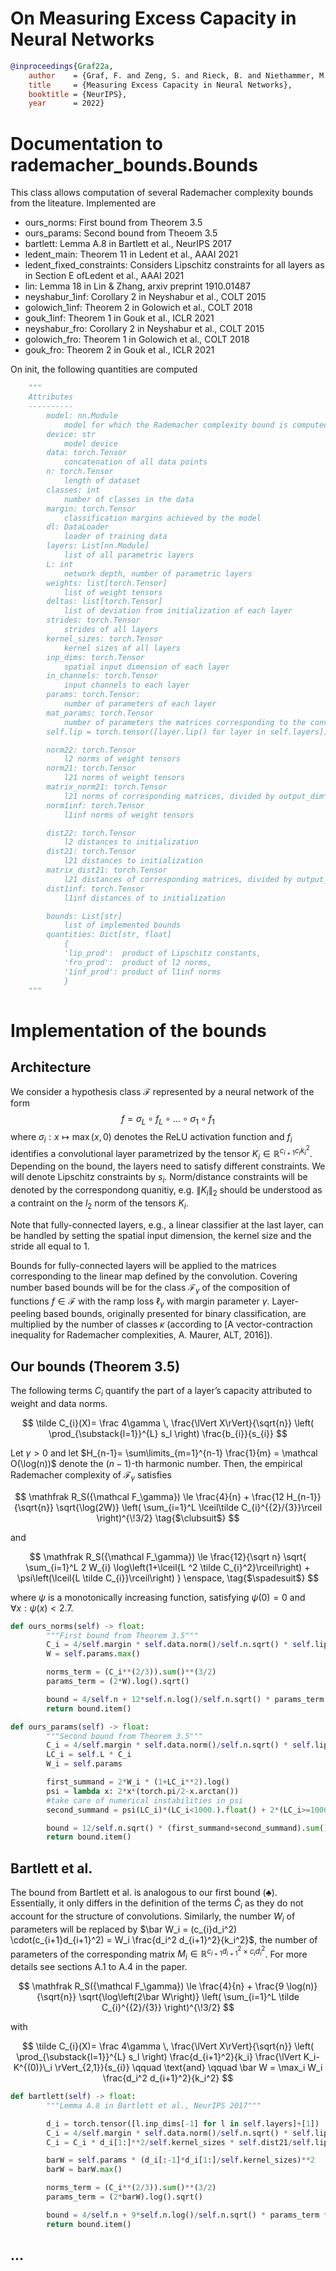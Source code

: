 # On Measuring Excess Capacity in Neural Networks

```bibtex
@inproceedings{Graf22a,
    author    = {Graf, F. and Zeng, S. and Rieck, B. and Niethammer, M. and Kwitt, R.},
    title     = {Measuring Excess Capacity in Neural Networks},
    booktitle = {NeurIPS},
    year      = 2022}
```

# Documentation to rademacher_bounds.Bounds

This class allows computation of several Rademacher complexity bounds from the liteature. 
Implemented are
- ours_norms: First bound from Theorem 3.5
- ours_params: Second bound from Theoem 3.5
- bartlett: Lemma A.8 in Bartlett et al., NeurIPS 2017
- ledent_main: Theorem 11 in Ledent et al., AAAI 2021
- ledent_fixed_constraints: Considers Lipschitz constraints for all layers as in Section E ofLedent et al., AAAI 2021
- lin: Lemma 18 in Lin & Zhang, arxiv preprint 1910.01487
- neyshabur_1inf: Corollary 2 in Neyshabur et al., COLT 2015
- golowich_1inf: Theorem 2 in Golowich et al., COLT 2018
- gouk_1inf: Theorem 1 in Gouk et al., ICLR 2021
- neyshabur_fro:  Corollary 2 in Neyshabur et al., COLT 2015
- golowich_fro: Theorem 1 in Golowich et al., COLT 2018
- gouk_fro: Theorem 2 in Gouk et al., ICLR 2021

On init, the following quantities are computed
```python
    """
    Attributes
    ----------
        model: nn.Module
            model for which the Rademacher complexity bound is computed
        device: str
            model device
        data: torch.Tensor
            concatenation of all data points
        n: torch.Tensor 
            length of dataset
        classes: int
            number of classes in the data
        margin: torch.Tensor
            classification margins achieved by the model
        dl: DataLoader
            loader of training data
        layers: List[nn.Module]
            list of all parametric layers
        L: int
            network depth, number of parametric layers
        weights: list[torch.Tensor]
            list of weight tensors
        deltas: list[torch.Tensor]
            list of deviation from initialization of each layer
        strides: torch.Tensor
            strides of all layers
        kernel_sizes: torch.Tensor
            kernel sizes of all layers
        inp_dims: torch.Tensor
            spatial input dimension of each layer
        in_channels: torch.Tensor
            input channels to each layer
        params: torch.Tensor:
            number of parameters of each layer
        mat_params: torch.Tensor
            number of parameters the matrices corresponding to the convolutional map would have
        self.lip = torch.tensor([layer.lip() for layer in self.layers]).type(torch.float64)

        norm22: torch.Tensor
            l2 norms of weight tensors
        norm21: torch.Tensor
            l21 norms of weight tensors
        matrix_norm21: torch.Tensor
            l21 norms of corresponding matrices, divided by output_dim**2
        norm1inf: torch.Tensor
            l1inf norms of weight tensors

        dist22: torch.Tensor
            l2 distances to initialization
        dist21: torch.Tensor
            l21 distances to initialization
        matrix_dist21: torch.Tensor
            l21 distances of corresponding matrices, divided by output_dim**2
        dist1inf: torch.Tensor
            l1inf distances of to initialization

        bounds: List[str]
            list of implemented bounds
        quantities: Dict[str, float]
            {
            'lip_prod':  product of Lipschitz constants,
            'fro_prod':  product of l2 norms,
            '1inf_prod': product of l1inf norms
            }
    """
```

# Implementation of the bounds

## Architecture

We consider a hypothesis class $\mathcal F$ represented by a neural network of the form
$$f = \sigma_L \circ f_L \circ \dots \circ \sigma_1 \circ f_1$$ 
where $\sigma_i : x \mapsto \max(x, 0)$ denotes the ReLU activation function and $f_i$ identifies a convolutional layer parametrized by the tensor $K_i \in \mathbb R^{c_{i+1} c_i k_i^2}$. Depending on the bound, the layers need to satisfy different constraints. We will denote Lipschitz constraints by $s_i$. Norm/distance constraints will be denoted by the correspondong quanitiy, e.g. $\lVert K_i \rVert_2$ should be understood as a contraint on the $l_2$ norm of the tensors $K_i$.

Note that fully-connected layers, e.g., a linear classifier at the last layer, can be handled by setting the spatial input dimension, the kernel size and the stride all equal to 1.

Bounds for fully-connected layers will be applied to the matrices corresponding to the linear map defined by the convolution.
Covering number based bounds will be for the class $\mathcal F_\gamma$ of the composition of functions $f\in \mathcal F$ with the ramp loss $\ell_\gamma$ with margin parameter $\gamma$. Layer-peeling based bounds, originally
presented for binary classification, are multiplied by the number of classes $\kappa$ (according to [A vector-contraction inequality for Rademacher complexities, A. Maurer, ALT, 2016]).


## Our bounds (Theorem 3.5)
The following terms $C_i$ quantify the part of a layer’s capacity attributed to weight and data norms.

$$
\tilde C_{i}(X)=
    \frac 4\gamma \, \frac{\lVert X\rVert}{\sqrt{n}} 
    \left(
        \prod_{\substack{l=1}}^{L}
            s_l
    \right)
    \frac{b_{i}}{s_{i}}
$$

Let $\gamma>0$ and let $H_{n-1}= \sum\limits_{m=1}^{n-1} \frac{1}{m} = \mathcal O(\log(n))$ denote the $(n-1)$-th harmonic number. Then, the empirical Rademacher complexity of $\mathcal F_\gamma$ satisfies 

$$
        \mathfrak R_S({\mathcal F_\gamma})
        \le
        \frac{4}{n}
        +
        \frac{12 H_{n-1}}{\sqrt{n}}
        \sqrt{\log(2W)}
        \left(
            \sum_{i=1}^L
            \lceil\tilde C_{i}^{{2}/{3}}\rceil
        \right)^{\!3/2}
    \tag{$\clubsuit$}
$$

and

$$
        \mathfrak R_S({\mathcal F_\gamma})
        \le
        \frac{12}{\sqrt n}
        \sqrt{
            \sum_{i=1}^L
            2 W_{i}
            \log\left(1+\lceil{L ^2 \tilde C_{i}^2}\rceil\right) + 
            \psi\left(\lceil{L \tilde C_{i}}\rceil\right)
        }
    \enspace, 
    \tag{$\spadesuit$}
$$

where $\psi$ is a monotonically increasing function, satisfying $\psi(0)=0$ and $\forall x: \psi(x)<2.7$.

```python
def ours_norms(self) -> float:
        """First bound from Theorem 3.5"""
        C_i = 4/self.margin * self.data.norm()/self.n.sqrt() * self.lip.prod() * self.dist21/self.lip
        W = self.params.max()

        norms_term = (C_i**(2/3)).sum()**(3/2)
        params_term = (2*W).log().sqrt()

        bound = 4/self.n + 12*self.n.log()/self.n.sqrt() * params_term * norms_term
        return bound.item()

def ours_params(self) -> float:
        """Second bound from Theorem 3.5"""
        C_i = 4/self.margin * self.data.norm()/self.n.sqrt() * self.lip.prod() * self.dist21/self.lip
        LC_i = self.L * C_i
        W_i = self.params        

        first_summand = 2*W_i * (1+LC_i**2).log()
        psi = lambda x: 2*x*(torch.pi/2-x.arctan())
        #take care of numerical instabilities in psi
        second_summand = psi(LC_i)*(LC_i<1000.).float() + 2*(LC_i>=1000.).float()

        bound = 12/self.n.sqrt() * (first_summand+second_summand).sum().sqrt()
        return bound.item()
```

## Bartlett et al.

The bound from Bartlett et al. is analogous to our first bound ($\clubsuit$). Essentially, it only differs in the definition of the terms $\tilde C_i$ as they do not account for the structure of convolutions. 
Similarly, the number $W_i$ of parameters will be replaced by $\bar W_i = (c_{i}d_i^2) \cdot(c_{i+1}d_{i+1}^2) =  W_i \frac{d_i^2 d_{i+1}^2}{k_i^2}$, the number of parameters of the corresponding matrix $M_i \in \mathbb R^{c_{i+1}d_{i+1}^2 \times c_{i}d_{i}^2}$. For more details see sections A.1 to A.4 in the paper.

$$
\mathfrak R_S({\mathcal F_\gamma})
        \le
        \frac{4}{n}
        +
        \frac{9 \log(n)}{\sqrt{n}}
        \sqrt{\log\left(2\bar W\right)}
        \left(
            \sum_{i=1}^L
            \tilde C_{i}^{{2}/{3}}
        \right)^{\!3/2}
$$

with

$$ 
\tilde C_{i}(X)=
    \frac 4\gamma \, \frac{\lVert X\rVert}{\sqrt{n}} 
    \left(
        \prod_{\substack{l=1}}^{L}
            s_l
    \right)
    \frac{d_{i+1}^2}{k_i}
    \frac{\lVert K_i-K^{(0)}\_i \rVert_{2,1}}{s_{i}}
\qquad \text{and} \qquad
\bar W = \max_i W_i \frac{d_i^2 d_{i+1}^2}{k_i^2} 
$$

```python
def bartlett(self) -> float:
        """Lemma A.8 in Bartlett et al., NeurIPS 2017"""

        d_i = torch.tensor([l.inp_dims[-1] for l in self.layers]+[1])
        C_i = 4/self.margin * self.data.norm()/self.n.sqrt() * self.lip.prod()
        C_i = C_i * d_i[1:]**2/self.kernel_sizes * self.dist21/self.lip

        barW = self.params * (d_i[:-1]*d_i[1:]/self.kernel_sizes)**2
        barW = barW.max()

        norms_term = (C_i**(2/3)).sum()**(3/2)
        params_term = (2*barW).log().sqrt()

        bound = 4/self.n + 9*self.n.log()/self.n.sqrt() * params_term * norms_term
        return bound.item()
```

## ...